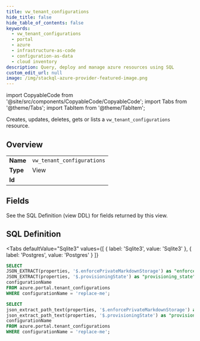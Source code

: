 ```yaml
--- 
title: vw_tenant_configurations
hide_title: false
hide_table_of_contents: false
keywords:
  - vw_tenant_configurations
  - portal
  - azure
  - infrastructure-as-code
  - configuration-as-data
  - cloud inventory
description: Query, deploy and manage azure resources using SQL
custom_edit_url: null
image: /img/stackql-azure-provider-featured-image.png
---
```


import CopyableCode from '@site/src/components/CopyableCode/CopyableCode';
import Tabs from '@theme/Tabs';
import TabItem from '@theme/TabItem';

Creates, updates, deletes, gets or lists a <code>vw_tenant_configurations</code> resource.

## Overview
<table><tbody>
<tr><td><b>Name</b></td><td><code>vw_tenant_configurations</code></td></tr>
<tr><td><b>Type</b></td><td>View</td></tr>
<tr><td><b>Id</b></td><td><CopyableCode code="azure.portal.vw_tenant_configurations" /></td></tr>
</tbody></table>

## Fields

See the SQL Definition (view DDL) for fields returned by this view.

## SQL Definition

<Tabs
defaultValue="Sqlite3"
values={[
{ label: 'Sqlite3', value: 'Sqlite3' },
{ label: 'Postgres', value: 'Postgres' }
]}
>
<TabItem value="Sqlite3">

```sql
SELECT
JSON_EXTRACT(properties, '$.enforcePrivateMarkdownStorage') as "enforce_private_markdown_storage",
JSON_EXTRACT(properties, '$.provisioningState') as "provisioning_state",
configurationName
FROM azure.portal.tenant_configurations
WHERE configurationName = 'replace-me';
```

</TabItem>
<TabItem value="Postgres">

```sql
SELECT
json_extract_path_text(properties, '$.enforcePrivateMarkdownStorage') as "enforce_private_markdown_storage",
json_extract_path_text(properties, '$.provisioningState') as "provisioning_state",
configurationName
FROM azure.portal.tenant_configurations
WHERE configurationName = 'replace-me';
```

</TabItem>
</Tabs>
